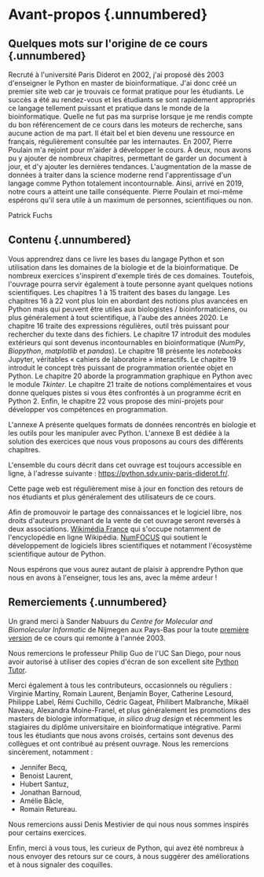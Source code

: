 # Avant-propos {.unnumbered}


## Quelques mots sur l'origine de ce cours {.unnumbered}

Recruté à l'université Paris Diderot en 2002, j'ai proposé dès 2003 d'enseigner le Python en master de bioinformatique. J'ai donc créé un premier site web car je trouvais ce format pratique pour les étudiants. Le succès a été au rendez-vous et les étudiants se sont rapidement appropriés ce langage tellement puissant et pratique dans le monde de la bioinformatique. Quelle ne fut pas ma surprise lorsque je me rendis compte du bon référencement de ce cours dans les moteurs de recherche, sans aucune action de ma part. Il était bel et bien devenu une ressource en français, régulièrement consultée par les internautes. En 2007, Pierre Poulain m'a rejoint pour m'aider à développer le cours. À deux, nous avons pu y ajouter de nombreux chapitres, permettant de garder un document à jour, et d'y ajouter les dernières tendances. L'augmentation de la masse de données à traiter dans la science moderne rend l'apprentissage d'un langage comme Python totalement incontournable. Ainsi, arrivé en 2019, notre cours a atteint une taille conséquente. Pierre Poulain et moi-même espérons qu'il sera utile à un maximum de personnes, scientifiques ou non.

Patrick Fuchs


## Contenu {.unnumbered}

Vous apprendrez dans ce livre les bases du langage Python et son utilisation dans les domaines de la biologie et de la bioinformatique. De nombreux exercices s'inspirent d'exemple tirés de ces domaines. Toutefois, l'ouvrage pourra servir également à toute personne ayant quelques notions scientifiques. Les chapitres 1 à 15 traitent des bases du langage. Les chapitres 16 à 22 vont plus loin en abordant des notions plus avancées en Python mais qui peuvent être utiles aux biologistes / bioinformaticiens, ou plus généralement à tout scientifique, à l'aube des années 2020. Le chapitre 16 traite des expressions régulières, outil très puissant pour rechercher du texte dans des fichiers. Le chapitre 17 introduit des modules extérieurs qui sont devenus incontournables en bioinformatique (*NumPy*, *Biopython*, *matplotlib* et *pandas*). Le chapitre 18 présente les *notebooks* Jupyter, véritables « cahiers de laboratoire » interactifs. Le chapitre 19 introduit le concept très puissant de programmation orientée objet en Python. Le chapitre 20 aborde la programmation graphique en Python avec le module *Tkinter*. Le chapitre 21 traite de notions complémentaires et vous donne quelques pistes si vous êtes confrontés à un programme écrit en Python 2. Enfin, le chapitre 22 vous propose des mini-projets pour développer vos compétences en programmation.

L'annexe A présente quelques formats de données rencontrés en biologie et les outils pour les manipuler avec Python. L'annexe B est dédiée à la solution des exercices que nous vous proposons au cours des différents chapitres.

L'ensemble du cours décrit dans cet ouvrage est toujours accessible en ligne, à l'adresse suivante :
<https://python.sdv.univ-paris-diderot.fr/>.

Cette page web est régulièrement mise à jour en fonction des retours de nos étudiants et plus généralement des utilisateurs de ce cours.

Afin de promouvoir le partage des connaissances et le logiciel libre, nos droits d'auteurs provenant de la vente de cet ouvrage seront reversés à deux associations. [Wikimédia France](https://www.wikimedia.fr/) qui s'occupe notamment de l'encyclopédie en ligne Wikipédia. [NumFOCUS](https://numfocus.org/) qui soutient le développement de logiciels libres scientifiques et notamment l'écosystème scientifique autour de Python.

Nous espérons que vous aurez autant de plaisir à apprendre Python que nous en avons à l'enseigner, tous les ans, avec la même ardeur !

## Remerciements {.unnumbered}

Un grand merci à Sander Nabuurs du *Centre for Molecular and Biomolecular Informatic* de Nijmegen aux Pays-Bas pour la toute [première version](http://www.cmbi.ru.nl/pythoncourse/spy/index.spy?site=python&action=Home) de ce cours qui remonte à l'année 2003.

Nous remercions le professeur Philip Guo de l'UC San Diego, pour nous avoir autorisé à utiliser des copies d'écran de son excellent site [Python Tutor](http://pythontutor.com/).

Merci également à tous les contributeurs, occasionnels ou réguliers :
Virginie Martiny, Romain Laurent, Benjamin Boyer, Catherine Lesourd, Philippe Label, Rémi Cuchillo, Cédric Gageat, Philibert Malbranche, Mikaël Naveau, Alexandra Moine-Franel, et plus généralement les promotions des masters de biologie informatique, *in silico drug design* et récemment les stagiaires du diplôme universitaire en bioinformatique intégrative. Parmi tous les étudiants que nous avons croisés, certains sont devenus des collègues et ont contribué au présent ouvrage. Nous les remercions sincèrement, notamment :

- Jennifer Becq,
- Benoist Laurent,
- Hubert Santuz,
- Jonathan Barnoud,
- Amélie Bâcle,
- Romain Retureau.

Nous remercions aussi Denis Mestivier de qui nous nous sommes inspirés pour certains exercices.

Enfin, merci à vous tous, les curieux de Python, qui avez été nombreux à nous envoyer des retours sur ce cours, à nous suggérer des améliorations et à nous signaler des coquilles.

